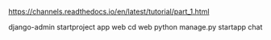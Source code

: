 https://channels.readthedocs.io/en/latest/tutorial/part_1.html

django-admin startproject app web
cd web
python manage.py startapp chat
